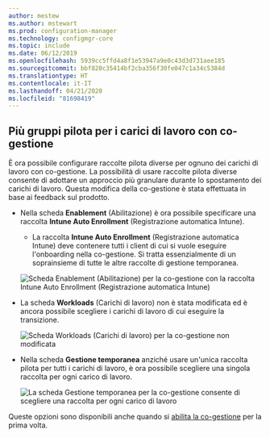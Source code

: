 ```yaml
---
author: mestew
ms.author: mstewart
ms.prod: configuration-manager
ms.technology: configmgr-core
ms.topic: include
ms.date: 06/12/2019
ms.openlocfilehash: 5939cc5ffd4a8f1e53947a9e0c43d3d731aee185
ms.sourcegitcommit: bbf820c35414bf2cba356f30fe047c1a34c5384d
ms.translationtype: HT
ms.contentlocale: it-IT
ms.lasthandoff: 04/21/2020
ms.locfileid: "81698419"
---
```

## <a name="multiple-pilot-groups-for-co-management-workloads"></a><a name="bkmk_comgmt_pilot"></a> Più gruppi pilota per i carici di lavoro con co-gestione
<!--3555750 FKA 1357954-->

È ora possibile configurare raccolte pilota diverse per ognuno dei carichi di lavoro con co-gestione. La possibilità di usare raccolte pilota diverse consente di adottare un approccio più granulare durante lo spostamento dei carichi di lavoro. Questa modifica della co-gestione è stata effettuata in base ai feedback sul prodotto.

- Nella scheda **Enablement** (Abilitazione) è ora possibile specificare una raccolta **Intune Auto Enrollment** (Registrazione automatica Intune).
  - La raccolta **Intune Auto Enrollment** (Registrazione automatica Intune) deve contenere tutti i client di cui si vuole eseguire l'onboarding nella co-gestione. Si tratta essenzialmente di un soprainsieme di tutte le altre raccolte di gestione temporanea.

  ![Scheda Enablement (Abilitazione) per la co-gestione con la raccolta Intune Auto Enrollment (Registrazione automatica Intune)](../../media/3555750-co-management-enablement-tab.png)

- La scheda **Workloads** (Carichi di lavoro) non è stata modificata ed è ancora possibile scegliere i carichi di lavoro di cui eseguire la transizione.

  ![Scheda Workloads (Carichi di lavoro) per la co-gestione non modificata](../../media/3555750-co-management-workloads-tab.png)

- Nella scheda **Gestione temporanea** anziché usare un'unica raccolta pilota per tutti i carichi di lavoro, è ora possibile scegliere una singola raccolta per ogni carico di lavoro.

    ![La scheda Gestione temporanea per la co-gestione consente di scegliere una raccolta per ogni carico di lavoro](../../media/3555750-co-management-staging-tab.png)
  
Queste opzioni sono disponibili anche quando si [abilita la co-gestione](../../../../../comanage/how-to-enable.md) per la prima volta.
